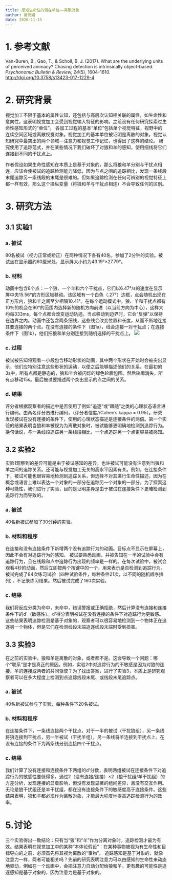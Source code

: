 ```yaml
---
title: 感知生命性的潜在单位——离散对象
author: 夏秀媚
date: 2020-11-15
---
```

# 1. 参考文献
Van-Buren, B., Gao, T., & Scholl, B. J. (2017). What are the underlying units of perceived animacy? Chasing detection is intrinsically object-based. *Psychonomic Bulletin & Review, 24*(5), 1604-1610. http://doi.org/10.3758/s13423-017-1229-4
# 2. 研究背景
视觉加工不限于基本的属性认知，还包括与高层次认知相关联的属性，如生命性和意向性，这表明视觉加工会受到视觉输入特征的影响。之前没有任何研究探索过生命性感知形式的“单位”。
各加工过程的基本“单位”包括单个视觉特征，视野中的连续空间区域或离散视觉对象。视觉加工的基本单位被证明是离散的对象。视觉认知研究中最突出的两个领域—注意力和视觉工作记忆，也得出了这样的结论。
研究使用了追踪范式，并在某些情况下我们破坏了对狼和羊的感知，使用细线将它们连接到不同的干扰点上。

作者假设如果生命性感知在本质上是基于对象的，那么将狼和羊分别与干扰点相连，应该会使被试的追踪检测能力降低，因为与点之间的追踪相比，发现一条线段末尾追踪另一条线段的末尾是很难的。但如果追踪检测在任何可辨别的视觉特征上都一样有效，那么这个操纵变量（将狼和羊与干扰点相连）不会导致任何的区别。
# 3. 研究方法
## 3.1 实验1
### a. 被试
80名被试（视力正常或矫正）在两种情况下各有40名，参加了2分钟的实验。被试坐在显示器约60厘米处，显示屏大小约为43.19°×27.79°。
### b. 材料
动画中包含8个点：一个狼、一个羊和六个干扰点，它们以6.47°/s的速度在显示屏中央15.56°的方形区域移动。该区域有一个白色（.27°）边框，点会随机出现在正方形内，狼和羊之间至少相隔10.41°。在每个运动模式中，狼、羊和干扰点都有10％的机会在90°的范围内选择新的随机方向前进（以当前方向为中心），这样大约每333ms，每个点都会改变运动轨迹。当点移动到边界时，它会“反弹”以保持在边界之内。动画中还包含两条细线，这些线会改变位置和长度，从而不断地连接其要连接的两个点。在没有连接的条件下（图1a），线会连接一对干扰点；在连接条件下（图1b），他们把狼和羊分别连接到随机选择的干扰点上。
![](https://likanzhan.github.io/ReadThinkWrite/Supporting_Information/2020-11-15-XXM1-Fig-1.png)
### c. 过程
被试被告知将观看一小段包含移动形状的动画，其中两个形状在开始时会被突出显示，他们应特别注意这些形状的运动，以便之后能够描述他们的关系。在最初的3s中，所有点都是静态的，狼和羊会被闪烁的绿色轮廓包围。然后轮廓消失，所有点移动15s。最后被试要描述两个突出显示的点之间的关系。
### d. 结果
评分者根据观察者的描述中是否使用了例如“追逐”或“跟随”之类的心理状态语言进行编码。由两名评分员进行编码，（评分者信度//Cohen’s kappa = 0.95）。研究发现被试在没有连接的条件下，使用的心理状态描述是连接条件的两倍。第一个实验的结果表明当狼和羊被视为为离散对象时，被试能够更明确地检测到追踪行为。换句话说，与一条线段追踪另一条线段相比，一个点追踪另一个点更容易被感知。

## 3.2 实验2
实验1观察到的差异可能是由于被试感知的差异，也许被试可能没有注意到当狼和羊之间的追踪关系。还可能与视觉加工无关的高水平因素有关。例如，在连接条件下，被试可能也很容易地检测到追踪关系，但选择不对其进行生命性描述，因为在概念或语言上难以表达一个对象的一部分在追踪另一个对象的一部分。为了探索这种可能性，我们进行了实验，目的是证明差异是由于被试在连接条件下更难检测到追踪行为而导致的。
### a. 被试
40名新被试参加了30分钟的实验。
### b. 材料和程序
在连接和没有连接条件下新增两个没有追踪行为的动画。目标点不显示在屏幕上，因此不会有对追踪行为的感知。
被试要熟悉动画，并被告知在一半的试验中会有追踪行为，且在线段和点中追踪行为出现的频率是一样的。在每次试验中，被试会观看4秒的动画，然后立即按两个按键中的一个，用来表示是否检测到追踪行为。被试完成了84次练习试验（四种试验条件，每种条件21次，以不同的随机顺序排列），不记录练习结果。然后被试完成了160次实验。
### c. 结果
我们将反应分类为命中，未命中，错误警报或正确拒绝，然后计算没有连接和连接条件下的d'（敏感性）。d'得分表明被试在没有连接的条件下对追踪行为更敏感。这些结果表明追踪检测是基于对象的，观察者可以很容易地检测到一个物体正在追逐另一个物体，但是它们在检测线段末端追逐线段末端时受到损害。
## 3.3 实验3
在之前的实验中，狼和羊是离散的对象，或者都不是。这会导致一个问题：哪个“联系”是才是真正的原因。例如，实验2中对追踪行为的不敏感是因为对狼的连接、羊的连接或两者的共同驱使？为了找出答案，进行了实验3，本质上是研究观察者可以在多大程度上检测到点追踪线段末尾、或线段末尾追踪点。
### a. 被试
40名新被试参与了实验，每种条件下20名被试。
### b. 材料和程序
在连接条件下，一条线连接两个干扰点，对于一半的被试（干扰狼组），另一条线将狼连接到干扰点，另一半被试（干扰羊组），另一条线将羊连接到干扰点上。在没有连接的条件下为两条线分别连接四个干扰点。
### c. 结果
我们计算了没有连接和连接条件下两组的d'分数，表明两组被试在连接条件下对追踪行为的敏感性要低得多。通过2（没有连接/连接）×2（狼干扰组/羊干扰组）的方差分析，发现连接的显着影响，但没有发现显著的组间差异，且没有交互作用。无论是狼干扰组还是羊干扰组，都在没有连接条件下的敏感度高于连接条件。这些结果表明，狼和羊都必须作为离散对象，才能最大程度地提高追踪检测行为的效率。
# 5.讨论
三个实验得出一致结论：只有当“狼”和“羊”作为分离对象时，追踪检测才最为有效。结果表明在视觉加工中的某种“本体论假设”：在某种事物被视为有生命性和目标导向的之前，必须首先将其视为离散的“事物”。
追踪感知是基于对象的，就像注意力一样，两者可能相关吗？先前的研究表明注意力可以由感知的生命性来动态地驱动，例如在一个动画中，会把注意力自动分配给狼和羊。更有趣的可能性是追逐感知是基于对象的，因为注意力是基于对象的。






















